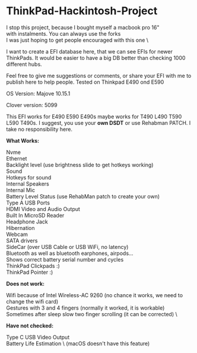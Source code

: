 # ThinkPad-Hackintosh-Project


I stop this project, because I bought myself a macbook pro 16" \
with instalments. You can always use the forks \
I was just hoping to get people encouraged with this one \


I want to create a EFI database here, that we can see EFIs for newer ThinkPads. It would be easier to have a big DB better than checking 1000 different hubs.

Feel free to give me suggestions or comments, or share your EFI with me to publish here to help people.
Tested on Thinkpad E490 ond E590

OS Version: Majove 10.15.1

Clover version: 5099

This EFI works for E490 E590 E490s maybe works for T490 L490 T590 L590 T490s. I suggest, you use your **own DSDT** or use Rehabman PATCH. I take no responsibility here.


**What Works:**

Nvme \
Ethernet \
Backlight level (use brightness slide to get hotkeys working) \
Sound \
Hotkeys for sound \
Internal Speakers \
Internal Mic \
Battery Level Status (use RehabMan patch to create your own) \
Type A USB Ports \
HDMI Video and Audio Output \
Built In MicroSD Reader \
Headphone Jack \
Hibernation \
Webcam \
SATA drivers \
SideCar (over USB Cable or USB WiFi, no latency) \
Bluetooth as well as bluetooth earphones, airpods... \
Shows correct battery serial number and cycles \
ThinkPad Clickpads :) \
ThinkPad Pointer :) 


**Does not work:**

Wifi because of Intel Wireless-AC 9260 (no chance it works, we need to change the wifi card) \
Gestures with 3 and 4 fingers (normally it worked, it is workable) \
Sometimes after sleep slow two finger scrolling (it can be corrected) \
 
**Have not checked:**

Type C USB Video Output \
Battery Life Estimation \ (macOS doesn't have this feature)
